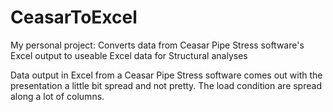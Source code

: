 # CeasarToExcel
My personal project:
Converts data from Ceasar Pipe Stress software's Excel output to useable Excel data for Structural analyses 

Data output in Excel from a Ceasar Pipe Stress software comes out with the presentation a little bit spread and not pretty. The load condition are spread along a lot of columns. 
